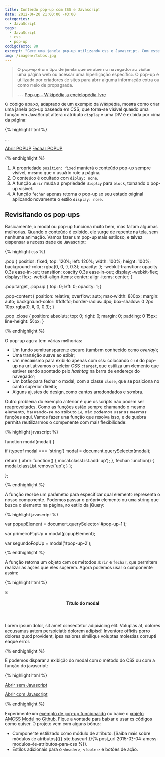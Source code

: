 ```yaml
---
title: Conteúdo pop-up com CSS e Javascript
date: 2012-06-20 21:00:00 -03:00
categories:
  - JavaScript
tags:
  - JavaScript
  - css
  - pop-up
codigoTexto: 80
excerpt: "Gere uma janela pop-up utilizando css e Javascript. Com este código simples é possível fazer modais para aplicativos ou adaptá-lo para várias necessidades de UI. "
img: /imagens/tubos.jpg
---
```


> O pop-up é um tipo de janela que se abre no navegador ao visitar uma página web ou acessar uma hiperligação específica. O pop-up é utilizado por criadores de sites para abrir alguma informação extra ou como meio de propaganda.
>
> --- [Pop-up – Wikipédia, a enciclopédia livre](https://pt.wikipedia.org/wiki/Pop-up)

O código abaixo, adaptado de um exemplo da Wikipédia, mostra como criar uma janela pop-up baseada em CSS, que torna-se visível quando uma função em JavaScript altera o atributo <code>display</code> e uma DIV é exibida por cima da página:

{% highlight html %}

<style type="text/css">
  .popup{
     position: fixed;
     top: 0; bottom: 0;
     left: 0; right: 0;
     margin: auto;
     width: 300px;
     height: 150px;
     padding: 20px;
     border: solid 1px #331;
     background: #ffffd0;
     display: none;
  }
</style>

<script type="text/javascript">

   function fechar(){
     document.getElementById('popup').style.display = 'none';
   }

   function abrir(){
     document.getElementById('popup').style.display = 'block';
   }

</script>

<body>...

<div id="popup" class="popup"> 
  <p>Conteúdo do pop-up aqui.</p>
  <p><small class="fechar"><a href="javascript: fechar();">Fechar pop-up</a></small></p>
</div>

<p>
  <a href="javascript: abrir();">Abrir POPUP</a>
  <a href="javascript: fechar();">Fechar POPUP</a>
</p>

{% endhighlight %}

1. A propriedade <code>position: fixed</code> manterá o conteúdo pop-up sempre visível, mesmo que o usuário role a página.
1. O conteúdo é ocultado com <code>diplay: none</code>.
1. A função <code>abrir</code> muda a propriedade <code>display</code> para <code>block</code>, tornando o pop-up visível.
1. A função <code>fechar</code> apenas retorna o pop-up ao seu estado original aplicando novamente o estilo <code>display: none</code>.

## Revisitando os pop-ups

Basicamente, o modal ou pop-up funciona muito bem, mas faltam algumas melhorias. Quando o conteúdo é exibido, ele surge de repente na tela, sem nenhuma animação. Vamos fazer um pop-up mais estiloso, e talvez dispensar a necessidade de Javascript:

{% highlight css %}

.pop {
  position: fixed;
  top: 120%;
  left: 120%;
  width: 100%;
  height: 100%;
  background-color: rgba(0, 0, 0, 0.3);
  opacity: 0;
  -webkit-transition: opacity 0.3s ease-in-out;
  transition: opacity 0.3s ease-in-out;
  display: -webkit-flex;
  display: flex;
  -webkit-align-items: center;
  align-items: center;
}

.pop:target, .pop.up {
  top: 0;
  left: 0;
  opacity: 1;
}

.pop-content {
  position: relative;
  overflow: auto;
  max-width: 800px;
  margin: auto;
  background-color: #fdfdfd;
  border-radius: 4px;
  box-shadow: 0 2px 10px rgba(0, 0, 0, 0.3);
}

.pop .close {
  position: absolute;
  top: 0;
  right: 0;
  margin: 0;
  padding: 0 15px;
  line-height: 50px;
}

{% endhighlight %}

O pop-up agora tem várias melhorias:

- Um fundo semitransparente escuro (também conhecido como *overlay*);
- Uma transição suave ao exibir;
- Um mecanismo para exibi-lo apenas com css: colocando o `id` do pop-up na url, ativamos o seletor CSS `:target`, que estiliza um elemento que estiver sendo apontado pelo *hashtag* na barra de endereço do navegador;
- Um botão para fechar o modal, com a classe `close`, que se posiciona no canto superior direito;
- Alguns ajustes de design, como cantos arredondados e sombra.

Outro problema do exemplo anterior é que os scripts não podem ser reaproveitados. Como as funções estão sempre chamando o mesmo elemento, baseando-se no atributo `id`, não podemos usar as mesmas funções aqui. Vamos fazer uma função que resolva isso, e de quebra permita reutilizarmos o componente com mais flexibilidade:

{% highlight javascript %}

function modal(modal) {

  if (typeof modal === 'string') modal = document.querySelector(modal);

  return {
      abrir: function() {
        modal.classList.add('up');
      },
      fechar: function() {
        modal.classList.remove('up');
      }
  };

};

{% endhighlight %}

A função recebe um parâmetro para especificar qual elemento representa o nosso componente. Podemos passar o próprio elemento ou uma string que busca o elemento na página, no estilo da jQuery:

{% highlight javascript %}

var popupElement = document.querySelector('#pop-up-1');

var primeiroPopUp = modal(popupElement);

var segundoPopUp = modal('#pop-up-2');

{% endhighlight %}

A função retorna um objeto com os métodos `abrir` e `fechar`, que permitem realizar as ações que eles sugerem. Agora podemos usar o componente assim:

{% highlight html %}

<div id="pop-up-1" class="pop">
  <section class="pop-content">
    <a href="#" class="close">&times;</a>
    <header>
      <h4>Título do modal</h4>
    </header>
    <p>
      Lorem ipsum dolor, sit amet consectetur 
      adipisicing elit. Voluptas at, dolores 
      accusamus autem perspiciatis dolorem adipisci! 
      Inventore officiis porro dolores quod 
      provident, ipsa maiores similique voluptas 
      molestias corrupti eaque error.
    </p>
  </section>
</div>

{% endhighlight %}

E podemos disparar a exibição do modal com o método do CSS ou com a função do javascript:

{% highlight html %}

<a href="#pop-up-1">Abrir sem Javascript</a>

<a href="javascript: modal('#pop-up-1').abrir();">Abrir com Javascript</a>

{% endhighlight %}

Experimente um [exemplo de pop-up funcionando](https://johnylab.net/amcss-modal/exemplo.html) ou baixe o [projeto AMCSS Modal no Github](https://github.com/Johnylab/amcss-modal/). Fique a vontade para baixar e usar os códigos como quiser. O projeto vem com alguns bônus:

- Componente estilizado como módulo de atributo. [Saiba mais sobre módulos de atributos]({{ site.baseurl }}{% post_url 2015-02-04-amcss-modulos-de-atributos-para-css %}).
- Estilos adicionais para o `<header>`, `<footer>` e botões de ação.
